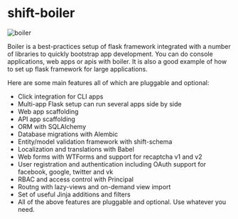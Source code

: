 # shift-boiler

![boiler](https://s3-eu-west-1.amazonaws.com/public-stuff-cdn/boiler.png)

Boiler is a best-practices setup of flask framework integrated with a number
of libraries to quickly bootstrap app development. You can do console
applications, web apps or apis with boiler. It is also a good example of how to
set up flask framework for large applications.

Here are some main features all of which are pluggable and optional:

  * Click integration for CLI apps
  * Multi-app Flask setup can run several apps side by side
  * Web app scaffolding
  * API app scaffolding
  * ORM with SQLAlchemy
  * Database migrations with Alembic
  * Entity/model validation framework with shift-schema
  * Localization and translations with Babel
  * Web forms with WTForms and support for recaptcha v1 and v2
  * User registration and authentication including OAuth support for facebook, google, twitter and vk
  * RBAC and access control with Principal
  * Routng with lazy-views and on-demand view import
  * Set of useful Jinja additions and filters
  * All of the above features are pluggable and optional. Use whatever you need.

